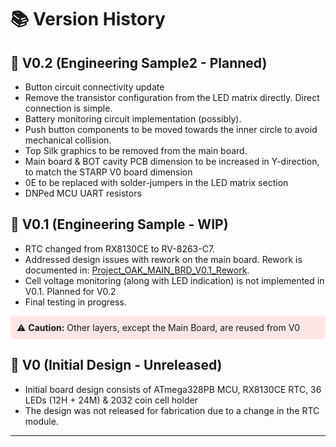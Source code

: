 # 📚 Version History

## 🔮 V0.2 (Engineering Sample2 - Planned)
- Button circuit connectivity update
- Remove the transistor configuration from the LED matrix directly. Direct connection is simple.
- Battery monitoring circuit implementation (possibly).
- Push button components to be moved towards the inner circle to avoid mechanical collision.
- Top Silk graphics to be removed from the main board.
- Main board & BOT cavity PCB dimension to be increased in Y-direction, to match the STARP V0 board dimension
- 0E to be replaced with solder-jumpers in the LED matrix section
- DNPed MCU UART resistors
  
## 🔰 V0.1 (Engineering Sample - WIP)
- RTC changed from RX8130CE to RV-8263-C7.
- Addressed design issues with rework on the main board. Rework is documented in: [Project_OAK_MAIN_BRD_V0.1_Rework](Reworks/V0.1/README.md). 
- Cell voltage monitoring (along with LED indication) is not implemented in V0.1. Planned for V0.2
- Final testing in progress.

 <div style="background-color:#ffe6e6; padding:10px; border-radius:6px;">
⚠️ <b>Caution:</b> Other layers, except the Main Board, are reused from V0
</div>

## 🚫 V0 (Initial Design - Unreleased)
- Initial board design consists of ATmega328PB MCU, RX8130CE RTC, 36 LEDs (12H + 24M) & 2032 coin cell holder  
- The design was not released for fabrication due to a change in the RTC module.

---
